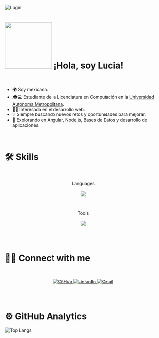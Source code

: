 
<!--
**Diose03/Diose03** is a ✨ _special_ ✨ repository because its `README.md` (this file) appears on your GitHub profile.-->
![Login](https://github.com/Diose03/Diose03/blob/main/Login1.gif)


<h1 align="left""><img src="https://media4.giphy.com/media/v1.Y2lkPTc5MGI3NjExM3I3cTA0eW55bHg2YXUxY2YzZTU3ZDNmcjI1ZWRvcW83ZWp5Mnp3aiZlcD12MV9pbnRlcm5hbF9naWZfYnlfaWQmY3Q9cw/DTJTvfcz9gRMe3i2pV/giphy.gif" width="150px"><b> ¡Hola, soy Lucia! </b></h1>
<!--img align="right" width=150px alt="Unicorn" src="https://img1.picmix.com/output/stamp/normal/7/9/9/5/2335997_2f709.gif"/-->

<br>

- 🌍 Soy mexicana.
-  🎓💻 Estudiante de la Licenciatura en Computación en la <a href="https://www.uam.mx/unidad_iztapalapa.html">Universidad Autónoma Metropolitana</a>.  
- 👨‍💻 Interesada en el desarrollo web.
  <!--img align="right" width=150px alt="Unicorn" src="https://media3.giphy.com/media/v1.Y2lkPTc5MGI3NjExMWdmZGNkZmt6cXV0NWUwazM1c25sd3ZqZzIyZGVrbjM3YW9hbzNudiZlcD12MV9pbnRlcm5hbF9naWZfYnlfaWQmY3Q9dHM/p7h0Fsn0RKgLDQRZsK/giphy.gif"/-->
- 💡 Siempre buscando nuevos retos y oportunidades para mejorar.
- 🚀 Explorando en Angular, Node.js, Bases de Datos y desarrollo de aplicaciones.
<br><br><br>


# 🛠️ Skills

<br>
<div>
<p align="center">
   Languages 
  <br><br>
  <a href="https://skillicons.dev">
    <img src="https://skillicons.dev/icons?i=java,py,js,html,css vscode=14" />
  </a>
</p>
</div>

<br>
<div>
  
<p align="center">
  Tools
  <br><br>
  <a href="https://skillicons.dev">
    <img src="https://skillicons.dev/icons?i=angular,mysql,bootstrap,figma,codepen,eclipse,vscode vscode=14" />
  </a>
</p>
</div>

<br><br>

# 🤝🏻 Connect with me
<br>
<p align="center">
  <a href="https://github.com/Diose03" target="_blank">
    <img src="https://skillicons.dev/icons?i=github" alt="GitHub"/>
  </a>
  <a href="https://www.linkedin.com/in/lucia-villa-figueroa-a103b333a" target="_blank">
    <img src="https://skillicons.dev/icons?i=linkedin" alt="LinkedIn"/>
  </a>
  <a href="mailto:ldvf03@gmail.com" target="_blank">
    <img src="https://skillicons.dev/icons?i=gmail" alt="Gmail" />
  </a>
</p>

</div>

<br><br>

# ⚙️  GitHub Analytics
![Top Langs](https://github-readme-stats.vercel.app/api/top-langs/?username=Diose03&theme=material-palenight&layout=compact)
